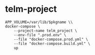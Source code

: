 # telm-project

```shell script
APP_VOLUME=/var/lib/$pkgname \\
docker-compose \
    --project-name telm_project \
    --env-file ".prod.env" \
    --file "docker-compose.prod.yml" \
    --file "docker-compose.build.yml" \
    up
```